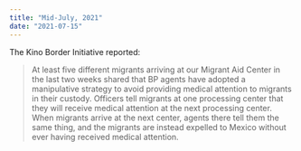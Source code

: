 ```yaml
---
title: "Mid-July, 2021"
date: "2021-07-15"
---
```


The Kino Border Initiative reported:

> At least five different migrants arriving at our Migrant Aid Center in the last two weeks shared that BP agents have adopted a manipulative strategy to avoid providing medical attention to migrants in their custody. Officers tell migrants at one processing center that they will receive medical attention at the next processing center. When migrants arrive at the next center, agents there tell them the same thing, and the migrants are instead expelled to Mexico without ever having received medical attention.
